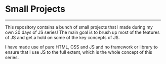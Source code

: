 <h1>Small Projects</h1>
<hr>
<p>This repository contains a bunch of small projects that I made during my own 30 days of JS series! The main goal is to brush up most of the features of JS and get a hold on some of the key concepts of JS.</p>
<p>I have made use of pure HTML, CSS and JS and no framework or library to ensure that I use JS to the full extent, which is the whole concept of this series.</p>
